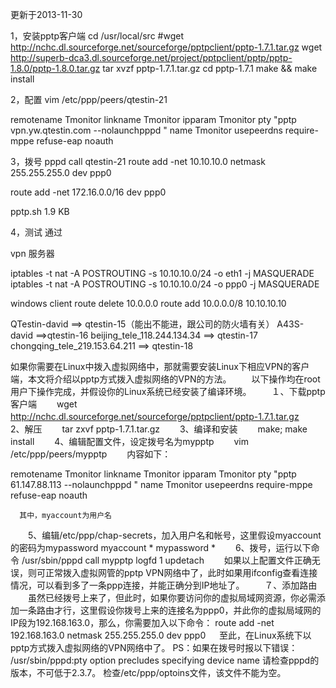 更新于2013-11-30

1，安装pptp客户端
cd /usr/local/src
#wget http://nchc.dl.sourceforge.net/sourceforge/pptpclient/pptp-1.7.1.tar.gz
wget http://superb-dca3.dl.sourceforge.net/project/pptpclient/pptp/pptp-1.8.0/pptp-1.8.0.tar.gz
tar xvzf pptp-1.7.1.tar.gz
cd pptp-1.7.1
make && make install

2，配置
vim /etc/ppp/peers/qtestin-21

remotename Tmonitor
linkname Tmonitor
ipparam Tmonitor
pty "pptp vpn.yw.qtestin.com --nolaunchpppd "
name Tmonitor
usepeerdns
require-mppe
refuse-eap
noauth

3，拨号
pppd call qtestin-21
route add -net 10.10.10.0 netmask 255.255.255.0 dev ppp0

route add -net 172.16.0.0/16 dev ppp0

pptp.sh
1.9 KB



4，测试
通过

vpn 服务器

iptables -t nat -A  POSTROUTING -s 10.10.10.0/24 -o eth1 -j MASQUERADE
iptables -t nat -A  POSTROUTING -s 10.10.10.0/24 -o ppp0 -j MASQUERADE

windows client
route delete 10.0.0.0
route add 10.0.0.0/8 10.10.10.10

QTestin-david ==> qtestin-15（能出不能进，跟公司的防火墙有关）
A43S-david ==>qtestin-16
beijing_tele_118.244.134.34     ==> qtestin-17
chongqing_tele_219.153.64.211 ==> qtestin-18




如果你需要在Linux中拨入虚拟网络中，那就需要安装Linux下相应VPN的客户端，本文将介绍以pptp方式拨入虚拟网络的VPN的方法。
　　以下操作均在root用户下操作完成，并假设你的Linux系统已经安装了编译环境。
　　１、下载pptp客户端
　　wget http://nchc.dl.sourceforge.net/sourceforge/pptpclient/pptp-1.7.1.tar.gz
　　2、解压
　　tar zxvf pptp-1.7.1.tar.gz
　　3、编译和安装
　　make; make install
　　4、编辑配置文件，设定拨号名为mypptp
　　vim /etc/ppp/peers/mypptp
　　内容如下：

 

remotename Tmonitor
linkname Tmonitor
ipparam Tmonitor
pty "pptp 61.147.88.113 --nolaunchpppd "
name Tmonitor
usepeerdns
require-mppe
refuse-eap
noauth


      其中，myaccount为用户名
　　5、编辑/etc/ppp/chap-secrets，加入用户名和帐号，这里假设myaccount的密码为mypassword
     myaccount * mypassword *
　　6、拨号，运行以下命令
     /usr/sbin/pppd call mypptp logfd 1 updetach
　　如果以上配置文件正确无误，则可正常拨入虚拟网管的pptp VPN网络中了，此时如果用ifconfig查看连接情况，可以看到多了一条ppp连接，并能正确分到IP地址了。
　　７、添加路由
　　虽然已经拨号上来了，但此时，如果你要访问你的虚拟局域网资源，你必需添加一条路由才行，这里假设你拨号上来的连接名为ppp0，并此你的虚拟局域网的IP段为192.168.163.0，那么，你需要加入以下命令： 
     route add -net 192.168.163.0 netmask 255.255.255.0 dev ppp0
　 至此，在Linux系统下以pptp方式拨入虚拟网络的VPN网络中了。
     PS：如果在拨号时报以下错误：
     /usr/sbin/pppd:pty option precludes specifying device name
     请检查pppd的版本，不可低于2.3.7。
     检查/etc/ppp/optoins文件，该文件不能为空。
